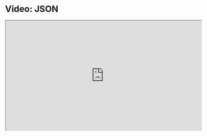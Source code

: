 # Video: JSON

<iframe src="https://player.vimeo.com/video/549504562" width="640" height="360" allowfullscreen="allowfullscreen" allow="autoplay; fullscreen; picture-in-picture"></iframe>
